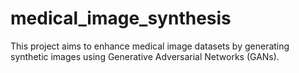 # medical_image_synthesis
This project aims to enhance medical image datasets by generating synthetic images using Generative Adversarial Networks (GANs).
